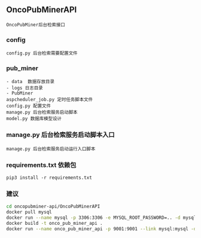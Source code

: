 ## OncoPubMinerAPI

    OncoPubMiner后台检索接口

###  config

    config.py 后台检索需要配置文件

### pub_miner

    - data  数据存放目录
    - logs 日志目录
    - PubMiner
    aspcheduler_job.py 定时任务脚本文件
    config.py 配置文件
    manage.py 后台检索服务启动脚本
    model.py 数据库模型设计

### manage.py 后台检索服务启动脚本入口

    manage.py 后台检索服务启动运行入口脚本

### requirements.txt 依赖包

    pip3 install -r requirements.txt

### 建议
```bash
cd oncopubminer-api/OncoPubMinerAPI
docker pull mysql
docker run --name mysql -p 3306:3306 -e MYSQL_ROOT_PASSWORD=.. -d mysql
docker build -t onco_pub_miner_api .
docker run --name onco_pub_miner_api -p 9001:9001 --link mysql:mysql -d onco_pub_miner_api
```
